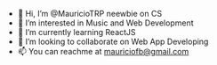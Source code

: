 - 👋 Hi, I’m @MauricioTRP neewbie on CS
- 👀 I’m interested in Music and Web Development
- 🌱 I’m currently learning ReactJS
- 💞️ I’m looking to collaborate on Web App Developing
- 📫 You can reachme at mauriciofb@gmail.com

<!---
MauricioTRP/MauricioTRP is a ✨ special ✨ repository because its `README.md` (this file) appears on your GitHub profile.
You can click the Preview link to take a look at your changes.
--->
